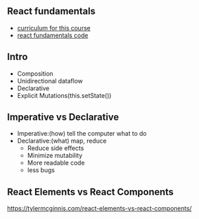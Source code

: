 ## React fundamentals

* [curriculum for this course](https://github.com/ReactTraining/react-fundamentals-curriculum)
* [react fundamentals code](https://github.com/ReactTraining/React-Fundamentals)

## Intro

* Composition
* Unidirectional dataflow
* Declarative
* Explicit Mutations(this.setState())

## Imperative vs Declarative

* Imperative:(how) tell the computer what to do
* Declarative:(what) map, reduce
  - Reduce side effects
  - Minimize mutability
  - More readable code
  - less bugs

## React Elements vs React Components
https://tylermcginnis.com/react-elements-vs-react-components/
